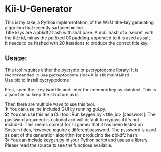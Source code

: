 # Kii-U-Generator

This is my take, a Python implementation, of the Wii U title-key generating algorithm that recently surfaced online.
</br>Title keys are a pbkdf2 hash with sha1 base. A md5 hash of a 'secret' with the title id, minus the prefixed 00 padding, appended to it is used as salt. <br />It needs to be hashed with 20 iterations to produce the correct title key.

## Usage:
This tool requires either the pycrypto or pycryptodome library. It is recommended to use pycryptodome since it is still maintained.
</br>Use pip to install pycryptodome

First, open the ckey.json file and enter the common key as plaintext. This is a json file so keep the structure as is.

Then there are multiple ways to use this tool.
</br>**1:** You can use the included GUI by running gui.py.
</br>**2:** You can use this as a CLI tool. Run keygen.py <title_id> [password].
The password argument is optional and will default to mypass if it's not included. This seems correct for all games that it has been tested on. System titles, however, require a different password. The password is used as part of the generation algorithm for producing the pbkdf2 hash.
</br>**3:** You can include keygen.py in your Python script and use as a library. Please read the source to see the functions available.

